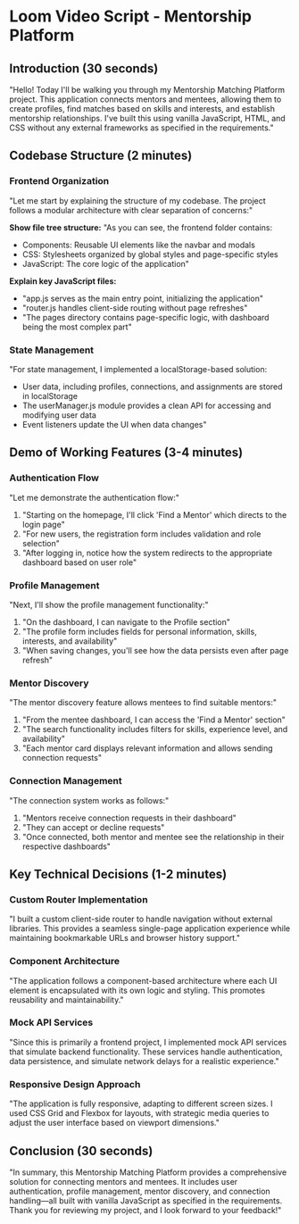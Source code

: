 # Loom Video Script - Mentorship Platform

## Introduction (30 seconds)
"Hello! Today I'll be walking you through my Mentorship Matching Platform project. This application connects mentors and mentees, allowing them to create profiles, find matches based on skills and interests, and establish mentorship relationships. I've built this using vanilla JavaScript, HTML, and CSS without any external frameworks as specified in the requirements."

## Codebase Structure (2 minutes)

### Frontend Organization
"Let me start by explaining the structure of my codebase. The project follows a modular architecture with clear separation of concerns:"

**Show file tree structure:**
"As you can see, the frontend folder contains:
- Components: Reusable UI elements like the navbar and modals
- CSS: Stylesheets organized by global styles and page-specific styles
- JavaScript: The core logic of the application"

**Explain key JavaScript files:**
- "app.js serves as the main entry point, initializing the application"
- "router.js handles client-side routing without page refreshes"
- "The pages directory contains page-specific logic, with dashboard being the most complex part"

### State Management
"For state management, I implemented a localStorage-based solution:
- User data, including profiles, connections, and assignments are stored in localStorage
- The userManager.js module provides a clean API for accessing and modifying user data
- Event listeners update the UI when data changes"

## Demo of Working Features (3-4 minutes)

### Authentication Flow
"Let me demonstrate the authentication flow:"
1. "Starting on the homepage, I'll click 'Find a Mentor' which directs to the login page"
2. "For new users, the registration form includes validation and role selection"
3. "After logging in, notice how the system redirects to the appropriate dashboard based on user role"

### Profile Management
"Next, I'll show the profile management functionality:"
1. "On the dashboard, I can navigate to the Profile section"
2. "The profile form includes fields for personal information, skills, interests, and availability"
3. "When saving changes, you'll see how the data persists even after page refresh"

### Mentor Discovery
"The mentor discovery feature allows mentees to find suitable mentors:"
1. "From the mentee dashboard, I can access the 'Find a Mentor' section"
2. "The search functionality includes filters for skills, experience level, and availability"
3. "Each mentor card displays relevant information and allows sending connection requests"

### Connection Management
"The connection system works as follows:"
1. "Mentors receive connection requests in their dashboard"
2. "They can accept or decline requests"
3. "Once connected, both mentor and mentee see the relationship in their respective dashboards"

## Key Technical Decisions (1-2 minutes)

### Custom Router Implementation
"I built a custom client-side router to handle navigation without external libraries. This provides a seamless single-page application experience while maintaining bookmarkable URLs and browser history support."

### Component Architecture
"The application follows a component-based architecture where each UI element is encapsulated with its own logic and styling. This promotes reusability and maintainability."

### Mock API Services
"Since this is primarily a frontend project, I implemented mock API services that simulate backend functionality. These services handle authentication, data persistence, and simulate network delays for a realistic experience."

### Responsive Design Approach
"The application is fully responsive, adapting to different screen sizes. I used CSS Grid and Flexbox for layouts, with strategic media queries to adjust the user interface based on viewport dimensions."

## Conclusion (30 seconds)
"In summary, this Mentorship Matching Platform provides a comprehensive solution for connecting mentors and mentees. It includes user authentication, profile management, mentor discovery, and connection handling—all built with vanilla JavaScript as specified in the requirements. Thank you for reviewing my project, and I look forward to your feedback!"
